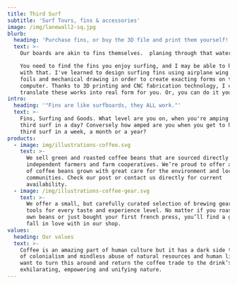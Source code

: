 ```yaml
---
title: Third Surf
subtitle: 'Surf Tours, fins & accessories'
image: /img/lanewall2-sq.jpg
blurb:
  heading: 'Purchase fins, or buy the 3D file and print them yourself!'
  text: >-
    Our boards are akin to fins themselves.  planing through that water as well

    You need to find the fins you enjoy surfing, and I may be able to help you
    with that. I've learned to design surfing fins using airplane wing template
    foils and mechanical drawing in order to create exacting forms on the
    computer. Thanks to 3D printing and CNC fabrication technology, I can
    translate these works into real form for you. Or, you can do it yourself!
intro:
  heading: '"Fins are like surfboards, they ALL work."'
  text: >-
    Fins, Surfing and Goods. What level are you on, when you're amping for your
    third surf in a day? Conversely how amped are you when you get to have your
    third surf in a week, a month or a year?
products:
  - image: img/illustrations-coffee.svg
    text: >-
      We sell green and roasted coffee beans that are sourced directly from
      independent farmers and farm cooperatives. We’re proud to offer a variety
      of coffee beans grown with great care for the environment and local
      communities. Check our post or contact us directly for current
      availability.
  - image: /img/illustrations-coffee-gear.svg
    text: >-
      We offer a small, but carefully curated selection of brewing gear and
      tools for every taste and experience level. No matter if you roast your
      own beans or just bought your first french press, you’ll find a gadget to
      fall in love with in our shop.
values:
  heading: Our values
  text: >-
    Coffee is an amazing part of human culture but it has a dark side too – one
    of colonialism and mindless abuse of natural resources and human lives. We
    want to turn this around and return the coffee trade to the drink’s
    exhilarating, empowering and unifying nature.
---
```


